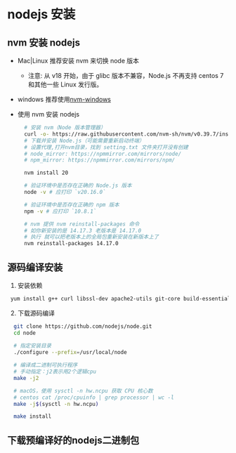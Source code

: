 # nodejs 安装

## nvm 安装 nodejs
* Mac|Linux 推荐安装 nvm 来切换 node 版本
  - 注意: 从 v18 开始，由于 glibc 版本不兼容，Node.js 不再支持 centos 7和其他一些 Linux 发行版。
* windows 推荐使用[nvm-windows](https://github.com/coreybutler/nvm-windows)

* 使用 nvm 安装 nodejs
  ```bash
    # 安装 nvm（Node 版本管理器）
    curl -o- https://raw.githubusercontent.com/nvm-sh/nvm/v0.39.7/install.sh | bash
    # 下载并安装 Node.js（可能需要重新启动终端）
    # 设置代理,打开nvm目录，找到 setting.txt 文件夹打开没有创建
    # node_mirror: https://npmmirror.com/mirrors/node/
    # npm_mirror: https://npmmirror.com/mirrors/npm/

    nvm install 20

    # 验证环境中是否存在正确的 Node.js 版本
    node -v # 应打印 `v20.16.0`

    # 验证环境中是否存在正确的 npm 版本
    npm -v # 应打印 `10.8.1`

    # nvm 提供 nvm reinstall-packages 命令
    # 如你新安装的是 14.17.3 老版本是 14.17.0
    # 执行 就可以把老版本上的全局包重新安装在新版本上了
    nvm reinstall-packages 14.17.0 
  ```

## 源码编译安装
1. 安装依赖
  ```bash
   yum install g++ curl libssl-dev apache2-utils git-core build-essential
  ```
2. 下载源码编译
  ```bash
    git clone https://github.com/nodejs/node.git
    cd node
    
    # 指定安装目录
    ./configure --prefix=/usr/local/node  

    # 编译成二进制可执行程序
    # 手动指定：j2表示用2个逻辑cpu
    make -j2  

    # macOS，使用 sysctl -n hw.ncpu 获取 CPU 核心数
    # centos cat /proc/cpuinfo | grep processor | wc -l
    make -j$(sysctl -n hw.ncpu)   

    make install
  ```

## 下载预编译好的nodejs二进制包